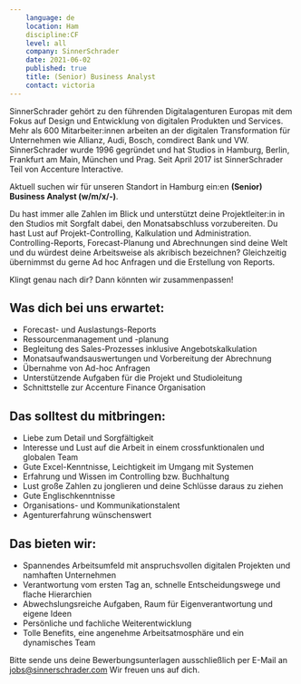 ```yaml
---
    language: de
    location: Ham
    discipline:CF
    level: all
    company: SinnerSchrader 
    date: 2021-06-02
    published: true
    title: (Senior) Business Analyst
    contact: victoria
---
```



SinnerSchrader gehört zu den führenden Digitalagenturen Europas mit dem Fokus auf Design und Entwicklung von digitalen Produkten und Services. Mehr als 600 Mitarbeiter:innen arbeiten an der digitalen Transformation für Unternehmen wie Allianz, Audi, Bosch, comdirect Bank und VW. SinnerSchrader wurde 1996 gegründet und hat Studios in Hamburg, Berlin, Frankfurt am Main, München und Prag. Seit April 2017 ist SinnerSchrader Teil von Accenture Interactive.
 
Aktuell suchen wir für unseren Standort in Hamburg ein:en **(Senior) Business Analyst (w/m/x/-)**.
 
Du hast immer alle Zahlen im Blick und unterstützt deine Projektleiter:in in den Studios mit Sorgfalt dabei, den Monatsabschluss vorzubereiten. Du hast Lust auf Projekt-Controlling, Kalkulation und Administration. Controlling-Reports, Forecast-Planung und Abrechnungen sind deine Welt und du würdest deine Arbeitsweise als akribisch bezeichnen? Gleichzeitig übernimmst du gerne Ad hoc Anfragen und die Erstellung von Reports.
 
Klingt genau nach dir? Dann könnten wir zusammenpassen!
 
## Was dich bei uns erwartet:
- Forecast- und Auslastungs-Reports
- Ressourcenmanagement und -planung
- Begleitung des Sales-Prozesses inklusive Angebotskalkulation
- Monatsaufwandsauswertungen und Vorbereitung der Abrechnung
- Übernahme von Ad-hoc Anfragen
- Unterstützende Aufgaben für die Projekt und Studioleitung
- Schnittstelle zur Accenture Finance Organisation

## Das solltest du mitbringen:
- Liebe zum Detail und Sorgfältigkeit
- Interesse und Lust auf die Arbeit in einem crossfunktionalen und globalen Team
- Gute Excel-Kenntnisse, Leichtigkeit im Umgang mit Systemen
- Erfahrung und Wissen im Controlling bzw. Buchhaltung
- Lust große Zahlen zu jonglieren und deine Schlüsse daraus zu ziehen
- Gute Englischkenntnisse 
- Organisations- und Kommunikationstalent
- Agenturerfahrung wünschenswert

## Das bieten wir:
- Spannendes Arbeitsumfeld mit anspruchsvollen digitalen Projekten und namhaften Unternehmen
- Verantwortung vom ersten Tag an, schnelle Entscheidungswege und flache Hierarchien
- Abwechslungsreiche Aufgaben, Raum für Eigenverantwortung und eigene Ideen
- Persönliche und fachliche Weiterentwicklung
- Tolle Benefits, eine angenehme Arbeitsatmosphäre und ein dynamisches Team

Bitte sende uns deine Bewerbungsunterlagen ausschließlich per E-Mail an <jobs@sinnerschrader.com> Wir freuen uns auf dich.
